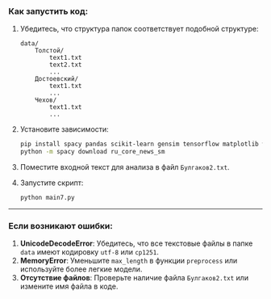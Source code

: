 ### Как запустить код:
1. Убедитесь, что структура папок соответствует подобной структуре:
   ```
   data/
       Толстой/
           text1.txt
           text2.txt
           ...
       Достоевский/
           text1.txt
           ...
       Чехов/
           text1.txt
           ...
   ```

2. Установите зависимости:
   ```bash
   pip install spacy pandas scikit-learn gensim tensorflow matplotlib wordcloud
   python -m spacy download ru_core_news_sm
   ```

3. Поместите входной текст для анализа в файл `Булгаков2.txt`.

4. Запустите скрипт:
   ```bash
   python main7.py
   ```

---

### Если возникают ошибки:
1. **UnicodeDecodeError**: Убедитесь, что все текстовые файлы в папке `data` имеют кодировку `utf-8` или `cp1251`.
2. **MemoryError**: Уменьшите `max_length` в функции `preprocess` или используйте более легкие модели.
3. **Отсутствие файлов**: Проверьте наличие файла `Булгаков2.txt` или измените имя файла в коде.